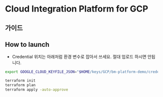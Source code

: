 # Cloud Integration Platform for GCP

## 가이드

## How to launch
- Credential 위치는 아래처럼 환경 변수로 잡아서 쓰세요. 절대 업로드 하시면 안됩니다.
``` bash
export GOOGLE_CLOUD_KEYFILE_JSON="$HOME/keys/GCP/bm-platform-demo/credentials.json"

terraform init
terraform plan
terraform apply -auto-approve

```
